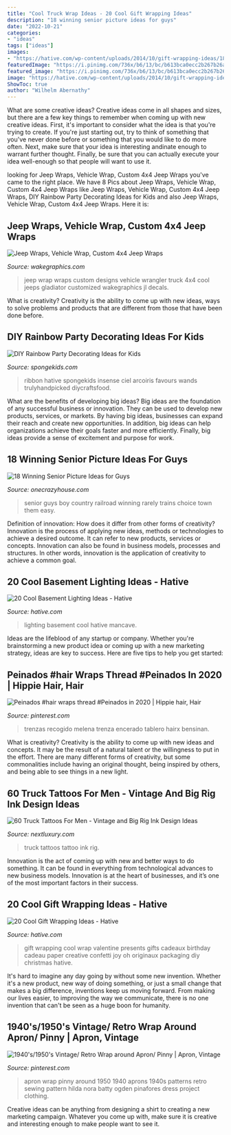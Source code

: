 ```yaml
---
title: "Cool Truck Wrap Ideas - 20 Cool Gift Wrapping Ideas"
description: "18 winning senior picture ideas for guys"
date: "2022-10-21"
categories:
- "ideas"
tags: ["ideas"]
images:
- "https://hative.com/wp-content/uploads/2014/10/gift-wrapping-ideas/18-cool-gift-wrapping-ideas.jpg"
featuredImage: "https://i.pinimg.com/736x/b6/13/bc/b613bca0ecc2b267b26a6f885c5c99a3--paper-crafting-craft-projects.jpg"
featured_image: "https://i.pinimg.com/736x/b6/13/bc/b613bca0ecc2b267b26a6f885c5c99a3--paper-crafting-craft-projects.jpg"
image: "https://hative.com/wp-content/uploads/2014/10/gift-wrapping-ideas/18-cool-gift-wrapping-ideas.jpg"
ShowToc: true
author: "Wilhelm Abernathy"
---
```



What are some creative ideas?
Creative ideas come in all shapes and sizes, but there are a few key things to remember when coming up with new creative ideas. First, it's important to consider what the idea is that you're trying to create. If you're just starting out, try to think of something that you've never done before or something that you would like to do more often. Next, make sure that your idea is interesting andinate enough to warrant further thought. Finally, be sure that you can actually execute your idea well-enough so that people will want to use it.

	

		
looking for Jeep Wraps, Vehicle Wrap, Custom 4x4 Jeep Wraps you've came to the right place. We have 8 Pics about Jeep Wraps, Vehicle Wrap, Custom 4x4 Jeep Wraps like Jeep Wraps, Vehicle Wrap, Custom 4x4 Jeep Wraps, DIY Rainbow Party Decorating Ideas for Kids and also Jeep Wraps, Vehicle Wrap, Custom 4x4 Jeep Wraps. Here it is:
		
    
## Jeep Wraps, Vehicle Wrap, Custom 4x4 Jeep Wraps

<img loading=lazy src="https://wakegraphics.com/wp-content/uploads/2014/09/TheKranium_Jeep_Wrap.jpg" onerror="this.onerror=null;this.src='https://tse1.mm.bing.net/th?id=OIP.o8LEu-Wi96cPY62O866r4wHaDv&amp;pid=15.1';" alt="Jeep Wraps, Vehicle Wrap, Custom 4x4 Jeep Wraps">

_Source: wakegraphics.com_

>jeep wrap wraps custom designs vehicle wrangler truck 4x4 cool jeeps gladiator customized wakegraphics jl decals. 

	

What is creativity?
Creativity is the ability to come up with new ideas, ways to solve problems and products that are different from those that have been done before.

    
## DIY Rainbow Party Decorating Ideas For Kids

<img loading=lazy src="https://spongekids.com/wp-content/uploads/2014/11/diy-rainbow-party-decorating-ideas/4-candy-decoration.jpg" onerror="this.onerror=null;this.src='https://tse1.mm.bing.net/th?id=OIP.GfTxgQhCKywEmuWykiSTCAHaLG&amp;pid=15.1';" alt="DIY Rainbow Party Decorating Ideas for Kids">

_Source: spongekids.com_

>ribbon hative spongekids insense ciel arcoiris favours wands trulyhandpicked diycraftsfood. 

	

What are the benefits of developing big ideas?
Big ideas are the foundation of any successful business or innovation. They can be used to develop new products, services, or markets. By having big ideas, businesses can expand their reach and create new opportunities. In addition, big ideas can help organizations achieve their goals faster and more efficiently. Finally, big ideas provide a sense of excitement and purpose for work.

    
## 18 Winning Senior Picture Ideas For Guys

<img loading=lazy src="https://cdn.onecrazyhouse.com/wp-content/uploads/2016/08/railroad-picture.jpg" onerror="this.onerror=null;this.src='https://tse4.mm.bing.net/th?id=OIP.fEoiSz3WgW7RKipTkCAU8AHaLI&amp;pid=15.1';" alt="18 Winning Senior Picture Ideas for Guys">

_Source: onecrazyhouse.com_

>senior guys boy country railroad winning rarely trains choice town them easy. 

	

Definition of innovation: How does it differ from other forms of creativity?
Innovation is the process of applying new ideas, methods or technologies to achieve a desired outcome. It can refer to new products, services or concepts. Innovation can also be found in business models, processes and structures. In other words, innovation is the application of creativity to achieve a common goal.

    
## 20 Cool Basement Lighting Ideas - Hative

<img loading=lazy src="http://hative.com/wp-content/uploads/2014/05/basement-lighting-ideas/17-mancave-lighting.jpg" onerror="this.onerror=null;this.src='https://tse3.mm.bing.net/th?id=OIP.Lv5P2XWwy28z3Ls7FBCDywHaJ4&amp;pid=15.1';" alt="20 Cool Basement Lighting Ideas - Hative">

_Source: hative.com_

>lighting basement cool hative mancave. 

	

Ideas are the lifeblood of any startup or company. Whether you're brainstorming a new product idea or coming up with a new marketing strategy, ideas are key to success. Here are five tips to help you get started: 

    
## Peinados #hair Wraps Thread #Peinados In 2020 | Hippie Hair, Hair

<img loading=lazy src="https://i.pinimg.com/736x/d8/9b/c2/d89bc2c6b327733710aaa3bb4218c454.jpg" onerror="this.onerror=null;this.src='https://tse3.mm.bing.net/th?id=OIP.WiRbAROKWbmdxoE4_uvrtAHaOD&amp;pid=15.1';" alt="Peinados #hair wraps thread #Peinados in 2020 | Hippie hair, Hair">

_Source: pinterest.com_

>trenzas recogido melena trenza encerado tablero hairx bensinan. 

	

What is creativity?
Creativity is the ability to come up with new ideas and concepts. It may be the result of a natural talent or the willingness to put in the effort. There are many different forms of creativity, but some commonalities include having an original thought, being inspired by others, and being able to see things in a new light.

    
## 60 Truck Tattoos For Men - Vintage And Big Rig Ink Design Ideas

<img loading=lazy src="http://nextluxury.com/wp-content/uploads/guys-vintage-truck-shaded-black-and-grey-ink-tattoo.jpg" onerror="this.onerror=null;this.src='https://tse3.mm.bing.net/th?id=OIP.zgN3psISGQnp5rZqyXQuqQHaHe&amp;pid=15.1';" alt="60 Truck Tattoos For Men - Vintage and Big Rig Ink Design Ideas">

_Source: nextluxury.com_

>truck tattoos tattoo ink rig. 

	

Innovation is the act of coming up with new and better ways to do something. It can be found in everything from technological advances to new business models. Innovation is at the heart of businesses, and it’s one of the most important factors in their success.

    
## 20 Cool Gift Wrapping Ideas - Hative

<img loading=lazy src="https://hative.com/wp-content/uploads/2014/10/gift-wrapping-ideas/18-cool-gift-wrapping-ideas.jpg" onerror="this.onerror=null;this.src='https://tse1.mm.bing.net/th?id=OIP.y0RrePIHy3G-BNjv_nTHvAHaJ4&amp;pid=15.1';" alt="20 Cool Gift Wrapping Ideas - Hative">

_Source: hative.com_

>gift wrapping cool wrap valentine presents gifts cadeaux birthday cadeau paper creative confetti joy oh originaux packaging diy christmas hative. 

	

It's hard to imagine any day going by without some new invention. Whether it's a new product, new way of doing something, or just a small change that makes a big difference, inventions keep us moving forward. From making our lives easier, to improving the way we communicate, there is no one invention that can't be seen as a huge boon for humanity.

    
## 1940&#039;s/1950&#039;s Vintage/ Retro Wrap Around Apron/ Pinny | Apron, Vintage

<img loading=lazy src="https://i.pinimg.com/736x/b6/13/bc/b613bca0ecc2b267b26a6f885c5c99a3--paper-crafting-craft-projects.jpg" onerror="this.onerror=null;this.src='https://tse4.mm.bing.net/th?id=OIP.zTg_LuYPejD-XIJW5Pdx4gHaMj&amp;pid=15.1';" alt="1940&#039;s/1950&#039;s Vintage/ Retro Wrap around Apron/ Pinny | Apron, Vintage">

_Source: pinterest.com_

>apron wrap pinny around 1950 1940 aprons 1940s patterns retro sewing pattern hilda nora batty ogden pinafores dress project clothing. 

	

Creative ideas can be anything from designing a shirt to creating a new marketing campaign. Whatever you come up with, make sure it is creative and interesting enough to make people want to see it.

